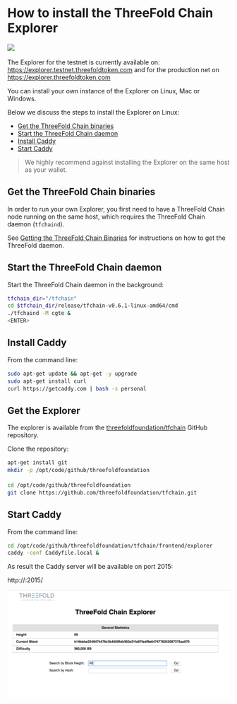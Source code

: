 # How to install the ThreeFold Chain Explorer

![](https://images.unsplash.com/photo-1464746133101-a2c3f88e0dd9?ixlib=rb-0.3.5&s=d5b622e2ea747f0eaa17e73a2040031a&auto=format&fit=crop&w=1327&q=80)

The Explorer for the testnet is currently available on: https://explorer.testnet.threefoldtoken.com and for the production net on https://explorer.threefoldtoken.com

You can install your own instance of the Explorer on Linux, Mac or Windows.

Below we discuss the steps to install the Explorer on Linux:
- [Get the ThreeFold Chain binaries](#get-binaries)
- [Start the ThreeFold Chain daemon](#start-daemon)
- [Install Caddy](#install-caddy)
- [Start Caddy](#get-explorer)

> We highly recommend against installing the Explorer on the same host as your wallet.


<a id="get-binaries"></a>
## Get the ThreeFold Chain binaries

In order to run your own Explorer, you first need to have a ThreeFold Chain node running on the same host, which requires the ThreeFold Chain daemon (`tfchaind`).

See [Getting the ThreeFold Chain Binaries](get_binaries.md) for instructions on how to get the ThreeFold daemon.


<a id="start-daemon"></a>
## Start the ThreeFold Chain daemon

Start the ThreeFold Chain daemon in the background:
```bash
tfchain_dir="/tfchain"
cd $tfchain_dir/release/tfchain-v0.6.1-linux-amd64/cmd
./tfchaind -M cgte &
<ENTER>
```

<a id="install-caddy"></a>
## Install Caddy

From the command line:
```bash
sudo apt-get update && apt-get -y upgrade
sudo apt-get install curl
curl https://getcaddy.com | bash -s personal
```


<a id="get-explorer"></a>
## Get the Explorer

The explorer is available from the [threefoldfoundation/tfchain](https://github.com/threefoldfoundation/tfchain) GitHub repository.

Clone the repository:
```bash
apt-get install git
mkdir -p /opt/code/github/threefoldfoundation

cd /opt/code/github/threefoldfoundation
git clone https://github.com/threefoldfoundation/tfchain.git
```

<a id="start-caddy"></a>
## Start Caddy

From the command line:
```bash
cd /opt/code/github/threefoldfoundation/tfchain/frontend/explorer
caddy -conf Caddyfile.local &
```

As result the Caddy server will be available on port 2015:

http://<localhost>:2015/

![](images/explorer.png)
